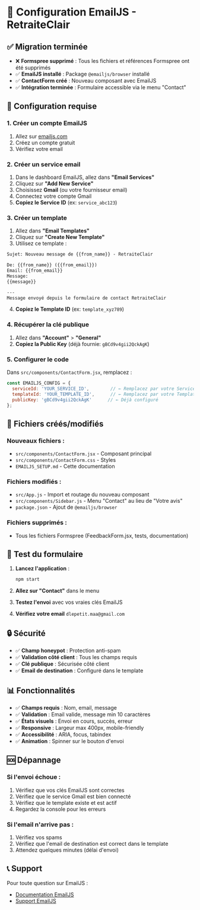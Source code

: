 # 📧 Configuration EmailJS - RetraiteClair

## ✅ Migration terminée
- ❌ **Formspree supprimé** : Tous les fichiers et références Formspree ont été supprimés
- ✅ **EmailJS installé** : Package `@emailjs/browser` installé
- ✅ **ContactForm créé** : Nouveau composant avec EmailJS
- ✅ **Intégration terminée** : Formulaire accessible via le menu "Contact"

## 🔧 Configuration requise

### 1. Créer un compte EmailJS
1. Allez sur [emailjs.com](https://emailjs.com)
2. Créez un compte gratuit
3. Vérifiez votre email

### 2. Créer un service email
1. Dans le dashboard EmailJS, allez dans **"Email Services"**
2. Cliquez sur **"Add New Service"**
3. Choisissez **Gmail** (ou votre fournisseur email)
4. Connectez votre compte Gmail
5. **Copiez le Service ID** (ex: `service_abc123`)

### 3. Créer un template
1. Allez dans **"Email Templates"**
2. Cliquez sur **"Create New Template"**
3. Utilisez ce template :

```html
Sujet: Nouveau message de {{from_name}} - RetraiteClair

De: {{from_name}} ({{from_email}})
Email: {{from_email}}
Message:
{{message}}

---
Message envoyé depuis le formulaire de contact RetraiteClair
```

4. **Copiez le Template ID** (ex: `template_xyz789`)

### 4. Récupérer la clé publique
1. Allez dans **"Account"** > **"General"**
2. **Copiez la Public Key** (déjà fournie: `gBCd9v4gii2QckAgK`)

### 5. Configurer le code
Dans `src/components/ContactForm.jsx`, remplacez :

```javascript
const EMAILJS_CONFIG = {
  serviceId: 'YOUR_SERVICE_ID',        // ← Remplacez par votre Service ID
  templateId: 'YOUR_TEMPLATE_ID',      // ← Remplacez par votre Template ID
  publicKey: 'gBCd9v4gii2QckAgK'      // ← Déjà configuré
};
```

## 📁 Fichiers créés/modifiés

### Nouveaux fichiers :
- `src/components/ContactForm.jsx` - Composant principal
- `src/components/ContactForm.css` - Styles
- `EMAILJS_SETUP.md` - Cette documentation

### Fichiers modifiés :
- `src/App.js` - Import et routage du nouveau composant
- `src/components/Sidebar.js` - Menu "Contact" au lieu de "Votre avis"
- `package.json` - Ajout de `@emailjs/browser`

### Fichiers supprimés :
- Tous les fichiers Formspree (FeedbackForm.jsx, tests, documentation)

## 🚀 Test du formulaire

1. **Lancez l'application** :
   ```bash
   npm start
   ```

2. **Allez sur "Contact"** dans le menu

3. **Testez l'envoi** avec vos vraies clés EmailJS

4. **Vérifiez votre email** `dlepetit.maa@gmail.com`

## 🔒 Sécurité

- ✅ **Champ honeypot** : Protection anti-spam
- ✅ **Validation côté client** : Tous les champs requis
- ✅ **Clé publique** : Sécurisée côté client
- ✅ **Email de destination** : Configuré dans le template

## 📊 Fonctionnalités

- ✅ **Champs requis** : Nom, email, message
- ✅ **Validation** : Email valide, message min 10 caractères
- ✅ **États visuels** : Envoi en cours, succès, erreur
- ✅ **Responsive** : Largeur max 400px, mobile-friendly
- ✅ **Accessibilité** : ARIA, focus, tabindex
- ✅ **Animation** : Spinner sur le bouton d'envoi

## 🆘 Dépannage

### Si l'envoi échoue :
1. Vérifiez que vos clés EmailJS sont correctes
2. Vérifiez que le service Gmail est bien connecté
3. Vérifiez que le template existe et est actif
4. Regardez la console pour les erreurs

### Si l'email n'arrive pas :
1. Vérifiez vos spams
2. Vérifiez que l'email de destination est correct dans le template
3. Attendez quelques minutes (délai d'envoi)

## 📞 Support

Pour toute question sur EmailJS :
- [Documentation EmailJS](https://www.emailjs.com/docs/)
- [Support EmailJS](https://www.emailjs.com/support/)


